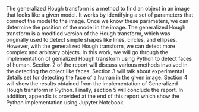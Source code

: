 The generalized Hough transform is a method to find an object in an image that looks like a
given model. It works by identifying a set of parameters that connect the model to the image.
Once we know these parameters, we can determine the position of the model in the image.
The generalized Hough transform is a modified version of the Hough transform, which was
originally used to detect simple shapes like lines, circles, and ellipses. However, with the
generalized Hough transform, we can detect more complex and arbitrary objects. In this
work, we will go through the implementation of genialized Hough transform using Python to
detect faces of human. Section 2 of the report will discuss various methods involved in the
detecting the object like faces. Section 3 will talk about experimental details set for detecting
the face of a human in the given image. Section 4 will show the results obtained from the
implementation of Generalized Hough transform in Python. Finally, section 5 will conclude
the report. In addition, appendix is provided at the end of this report which show the Python
implementation using Jupyter Notebook

